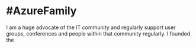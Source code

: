 # #AzureFamily

I am a huge advocate of the IT community and regularly support user groups, conferences and people within that community regularly.  I founded the 